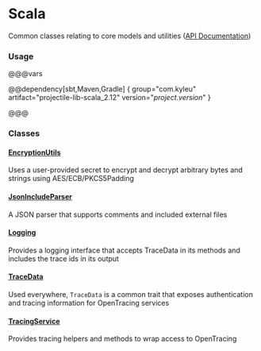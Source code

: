 # Scala

Common classes relating to core models and utilities
([API Documentation](../api/projectile-lib-scala/com/kyleu/projectile/index.html)) 

### Usage

@@@vars

@@dependency[sbt,Maven,Gradle] {
  group="com.kyleu"
  artifact="projectile-lib-scala_2.12"
  version="$project.version$"
}

@@@

### Classes

#### [EncryptionUtils](../api/projectile-lib-scala/com/kyleu/projectile/util/EncryptionUtils$.html)

Uses a user-provided secret to encrypt and decrypt arbitrary bytes and strings using AES/ECB/PKCS5Padding

#### [JsonIncludeParser](../api/projectile-lib-scala/com/kyleu/projectile/util/JsonIncludeParser.html)

A JSON parser that supports comments and included external files

#### [Logging](../api/projectile-lib-scala/com/kyleu/projectile/util/Logging.html)

Provides a logging interface that accepts TraceData in its methods and includes the trace ids in its output

#### [TraceData](../api/projectile-lib-scala/com/kyleu/projectile/util/tracing/TraceData.html)

Used everywhere, `TraceData` is a common trait that exposes authentication and tracing information for OpenTracing services

#### [TracingService](../api/projectile-lib-scala/com/kyleu/projectile/util/tracing/TracingService.html)

Provides tracing helpers and methods to wrap access to OpenTracing
